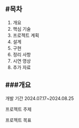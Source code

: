 #목차
---
1. 개요
2. 핵심 기술
3. 프로젝트 계획
4. 설계
5. 구현
6. 정리 사항
7. 시연 영상
8. 추가 자료


###개요
---
개발 기간
2024.07.17~2024.08.25

프로젝트 주제

프로젝트 목표 
